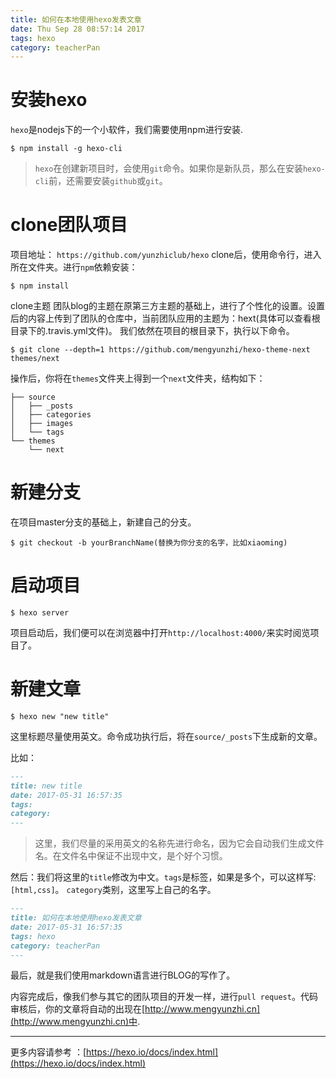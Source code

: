 ```yaml
---
title: 如何在本地使用hexo发表文章
date: Thu Sep 28 08:57:14 2017
tags: hexo
category: teacherPan
---
```


# 安装hexo

`hexo`是nodejs下的一个小软件，我们需要使用npm进行安装.

```
$ npm install -g hexo-cli
```

> `hexo`在创建新项目时，会使用`git`命令。如果你是新队员，那么在安装`hexo-cli`前，还需要安装`github`或`git`。

# clone团队项目
项目地址： `https://github.com/yunzhiclub/hexo`
clone后，使用命令行，进入所在文件夹。进行`npm`依赖安装：

<!--more-->

```
$ npm install
```
clone主题
团队blog的主题在原第三方主题的基础上，进行了个性化的设置。设置后的内容上传到了团队的仓库中，当前团队应用的主题为：hext(具体可以查看根目录下的.travis.yml文件)。
我们依然在项目的根目录下，执行以下命令。
```
$ git clone --depth=1 https://github.com/mengyunzhi/hexo-theme-next themes/next
```
操作后，你将在`themes`文件夹上得到一个`next`文件夹，结构如下：
```
├── source
│   ├── _posts
│   ├── categories
│   ├── images
│   └── tags
└── themes
    └── next
```


# 新建分支
在项目master分支的基础上，新建自己的分支。
```
$ git checkout -b yourBranchName(替换为你分支的名字，比如xiaoming)
```

# 启动项目
```
$ hexo server
```

项目启动后，我们便可以在浏览器中打开`http://localhost:4000/`来实时阅览项目了。

# 新建文章
```
$ hexo new "new title"
```
这里标题尽量使用英文。命令成功执行后，将在`source/_posts`下生成新的文章。

比如：
```md
---
title: new title
date: 2017-05-31 16:57:35
tags: 
category: 
---
```
> 这里，我们尽量的采用英文的名称先进行命名，因为它会自动我们生成文件名。在文件名中保证不出现中文，是个好个习惯。

然后：我们将这里的`title`修改为中文。`tags`是标签，如果是多个，可以这样写:`[html,css]`。
`category`类别，这里写上自己的名字。

```md
---
title: 如何在本地使用hexo发表文章
date: 2017-05-31 16:57:35
tags: hexo
category: teacherPan
---
```

最后，就是我们使用markdown语言进行BLOG的写作了。

内容完成后，像我们参与其它的团队项目的开发一样，进行`pull request`。代码审核后，你的文章将自动的出现在[http://www.mengyunzhi.cn](http://www.mengyunzhi.cn)中.

---
更多内容请参考 ：[https://hexo.io/docs/index.html](https://hexo.io/docs/index.html)